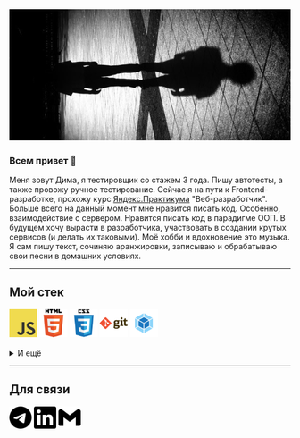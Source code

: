 <img width="900" height="auto" src="https://github.com/Dimd1288/Dimd1288/blob/main/shadows3.jpg">

### Всем привет 👋

Меня зовут Дима, я тестировщик со стажем 3 года. Пишу автотесты, а также провожу ручное тестирование. Сейчас я на пути к Frontend-разработке, прохожу курс [Яндекс.Практикума](https://practicum.yandex.ru/) "Веб-разработчик". Больше всего на данный момент мне нравится писать код. Особенно, взаимодействие с сервером. Нравится писать код в парадигме ООП. В будущем хочу вырасти в разработчика, участвовать в создании крутых сервисов (и делать их таковыми). 
Моё хобби и вдохновение это музыка. Я сам пишу текст, сочиняю аранжировки, записываю и обрабатываю свои песни в домашних условиях. 

<hr>

## Мой стек

<div display = "inline">
<img width="50" src="https://raw.githubusercontent.com/github/explore/80688e429a7d4ef2fca1e82350fe8e3517d3494d/topics/javascript/javascript.png">
<img width="50" src="https://raw.githubusercontent.com/github/explore/80688e429a7d4ef2fca1e82350fe8e3517d3494d/topics/html/html.png">
<img width="50" src="https://raw.githubusercontent.com/github/explore/80688e429a7d4ef2fca1e82350fe8e3517d3494d/topics/css/css.png">
<img width="50" src="https://raw.githubusercontent.com/github/explore/80688e429a7d4ef2fca1e82350fe8e3517d3494d/topics/git/git.png">
<img width="50" src="https://raw.githubusercontent.com/github/explore/80688e429a7d4ef2fca1e82350fe8e3517d3494d/topics/webpack/webpack.png">    
</div>
<br>     
<details>
	<summary>И ещё</summary>
  <div display = "inline">
	  <img width="50" src="https://raw.githubusercontent.com/github/explore/80688e429a7d4ef2fca1e82350fe8e3517d3494d/topics/java/java.png">
    <img width="50" src="https://raw.githubusercontent.com/github/explore/80688e429a7d4ef2fca1e82350fe8e3517d3494d/topics/php/php.png">
    <img width="50" src="https://raw.githubusercontent.com/github/explore/80688e429a7d4ef2fca1e82350fe8e3517d3494d/topics/sass/sass.png">
  </div>
</details>

<hr>

## Для связи

<a href="https://t.me/dymonster"><img width="40" src="https://github.com/Dimd1288/Dimd1288/blob/main/telegram.svg"></a>
<a href="https://www.linkedin.com/in/ddomrachev/"><img width="40" src="https://github.com/Dimd1288/Dimd1288/blob/main/linkedin.svg"></a>
<a href="mailto:dimd1288@gmail.com"><img width="40" src="https://github.com/Dimd1288/Dimd1288/blob/main/gmail.svg"></a>
<!--
**Dimd1288/Dimd1288** is a ✨ _special_ ✨ repository because its `README.md` (this file) appears on your GitHub profile.

Here are some ideas to get you started:

- 🔭 I’m currently working on ...
- 🌱 I’m currently learning ...
- 👯 I’m looking to collaborate on ...
- 🤔 I’m looking for help with ...
- 💬 Ask me about ...
- 📫 How to reach me: ...
- 😄 Pronouns: ...
- ⚡ Fun fact: ...
-->
